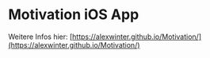 # Motivation iOS App
Weitere Infos hier: [https://alexwinter.github.io/Motivation/](https://alexwinter.github.io/Motivation/)
